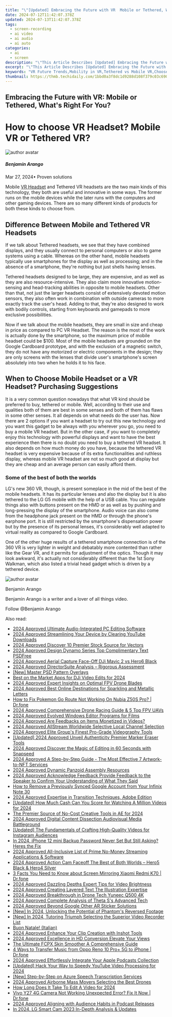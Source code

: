 ```yaml
---
title: "\"[Updated] Embracing the Future with VR  Mobile or Tethered, What's Right For You?\""
date: 2024-07-12T11:42:07.378Z
updated: 2024-07-13T11:42:07.378Z
tags: 
  - screen-recording
  - ai video
  - ai audio
  - ai auto
categories: 
  - ai
  - screen
description: "\"This Article Describes [Updated] Embracing the Future with VR: Mobile or Tethered, What's Right For You?\""
excerpt: "\"This Article Describes [Updated] Embracing the Future with VR: Mobile or Tethered, What's Right For You?\""
keywords: "VR Future Trends,Mobility in VR,Tethered vs Mobile VR,Choose Your VR Type,Personalized VR Experience,Optimal VR Settings,Determining VR Suitability"
thumbnail: https://thmb.techidaily.com/1bbd0a3f8dc1d9288d108f379c03c690ea0ce4f3426715024680a4a4a0f123c3.jpg
---
```


## Embracing the Future with VR: Mobile or Tethered, What's Right For You?

# How to choose VR Headset? Mobile VR or Tethered VR?

![author avatar](https://images.wondershare.com/filmora/article-images/benjamin-arango-author.jpg)

##### Benjamin Arango

 Mar 27, 2024• Proven solutions

 Mobile [VR Headset](https://tools.techidaily.com/wondershare/filmora/download/) and Tethered VR headsets are the two main kinds of this technology, they both are useful and innovative in some ways. The former runs on the mobile devices while the later runs with the computers and other gaming devices. There are so many different kinds of products for both these kinds to choose from.

## Difference Between Mobile and Tethered VR Headsets

 If we talk about Tethered headsets, we see that they have combined displays, and they usually connect to personal computers or also to game systems using a cable. Whereas on the other hand, mobile headsets typically use smartphones for the display as well as processing; and in the absence of a smartphone, they're nothing but just shells having lenses.

 Tethered headsets designed to be large, they are expensive, and as well as they are also resource-intensive. They also claim more innovative motion-sensing and head-tracking abilities in opposite to mobile headsets. Other than that, not just the larger headsets consist of extensively devoted motion sensors, they also often work in combination with outside cameras to more exactly track the user's head. Adding to that, they're also designed to work with bodily controls, starting from keyboards and gamepads to more exclusive possibilities.

 Now if we talk about the mobile headsets, they are small in size and cheap in price as compared to PC VR Headset. The reason is the most of the work is actually done by the smartphone, so the maximum price of mobile headset could be $100\. Most of the mobile headsets are grounded on the Google Cardboard prototype, and with the exclusion of a magnetic switch, they do not have any motorized or electric components in the design; they are only screens with the lenses that divide user's smartphone's screen absolutely into two when he holds it to his face.

## When to Choose Mobile Headset or a VR Headset? Purchasing Suggestions

 It is a very common question nowadays that what VR kind should be preferred to buy, tethered or mobile. Well, according to their use and qualities both of them are best in some senses and both of them has flaws in some other senses. It all depends on what needs do the user has. Now there are 2 options if you want a headset to try out this new technology and you want this gadget to be always with you wherever you go, you need to buy a mobile VR headset. But in the other case, if you want to completely enjoy this technology with powerful displays and want to have the best experience then there is no doubt you need to buy a tethered VR headset. It also depends on how much money do you have, because the tethered VR headset is very expensive because of its extra functionalities and ruthless display, whereas mobile VR headset are not so much good at display but they are cheap and an average person can easily afford them.

### Some of the best of both the worlds

 LG's new 360 VR, though, is present someplace in the mid of the best of the mobile headsets. It has its particular lenses and also the display but it is also tethered to the LG G5 mobile with the help of a USB cable. You can regulate things also with buttons present on the HMD or as well as by pushing and long-pressing the display of the smartphone. Audio voice can also come from the headphone jack present on the HMD or through the phone's earphone port. It is still restricted by the smartphone's dispensation power but by the presence of its personal lenses, it's considerably well adapted to virtual reality as compared to Google Cardboard.

 One of the other huge results of a tethered smartphone connection is of the 360 VR is very lighter in weight and debatably more contented than rather like the Gear VR, and it permits for adjustment of the optics. Though it may look awkward, it's actually not considerably different than the 1st Sony Walkman, which also listed a trivial head gadget which is driven by a tethered device.

![author avatar](https://images.wondershare.com/filmora/article-images/benjamin-arango-author.jpg)

Benjamin Arango

Benjamin Arango is a writer and a lover of all things video.

Follow @Benjamin Arango


<ins class="adsbygoogle"
     style="display:block"
     data-ad-format="autorelaxed"
     data-ad-client="ca-pub-7571918770474297"
     data-ad-slot="1223367746"></ins>



<ins class="adsbygoogle"
     style="display:block"
     data-ad-client="ca-pub-7571918770474297"
     data-ad-slot="8358498916"
     data-ad-format="auto"
     data-full-width-responsive="true"></ins>




<span class="atpl-alsoreadstyle">Also read:</span>
<div><ul>
<li><a href="https://youtube-stream.techidaily.com/2024-approved-ultimate-audio-integrated-pc-editing-software/"><u>2024 Approved  Ultimate Audio-Integrated PC Editing Software</u></a></li>
<li><a href="https://youtube-help.techidaily.com/2024-approved-streamlining-your-device-by-clearing-youtube-downloads/"><u>2024 Approved  Streamlining Your Device by Clearing YouTube Downloads</u></a></li>
<li><a href="https://fox-info.techidaily.com/2024-approved-discover-10-premier-stock-source-for-vectors/"><u>2024 Approved  Discover 10 Premier Stock Source for Vectors</u></a></li>
<li><a href="https://fox-info.techidaily.com/2024-approved-design-dynamo-series-top-complimentary-text-psdfree/"><u>2024 Approved  Design Dynamo Series  Top Complimentary Text PSDFree</u></a></li>
<li><a href="https://fox-info.techidaily.com/2024-approved-aerial-capture-face-off-dji-mavic-2-vs-hero6-black/"><u>2024 Approved  Aerial Capture Face-Off  DJi Mavic 2 vs Hero6 Black</u></a></li>
<li><a href="https://fox-info.techidaily.com/2024-approved-directorsuite-analysis-rigorous-assessment/"><u>2024 Approved  DirectorSuite Analysis – Rigorous Assessment</u></a></li>
<li><a href="https://vp-tips.techidaily.com/new-master-psd-pattern-overlays/"><u>[New] Master PSD Pattern Overlays</u></a></li>
<li><a href="https://extra-tips.techidaily.com/best-on-the-market-apps-for-dji-video-edits-for-2024/"><u>Best on the Market Apps for DJi Video Edits for 2024</u></a></li>
<li><a href="https://fox-info.techidaily.com/2024-approved-expert-insights-on-optimal-fpv-drone-blades/"><u>2024 Approved  Expert Insights on Optimal FPV Drone Blades</u></a></li>
<li><a href="https://fox-info.techidaily.com/2024-approved-best-online-destinations-for-sparkling-and-metallic-letters/"><u>2024 Approved  Best Online Destinations for Sparkling and Metallic Letters</u></a></li>
<li><a href="https://pokemon-go-android.techidaily.com/how-to-fix-pokemon-go-route-not-working-on-nubia-z50s-pro-drfone-by-drfone-virtual-android/"><u>How to Fix Pokemon Go Route Not Working On Nubia Z50S Pro? | Dr.fone</u></a></li>
<li><a href="https://fox-info.techidaily.com/2024-approved-comprehensive-drone-racing-guide-and-5-top-fpv-uavs/"><u>2024 Approved  Comprehensive Drone Racing Guide & 5 Top FPV UAVs</u></a></li>
<li><a href="https://fox-info.techidaily.com/2024-approved-evolved-windows-editor-programs-for-films/"><u>2024 Approved  Evolved Windows Editor Programs for Films</u></a></li>
<li><a href="https://fox-info.techidaily.com/2024-approved-are-feedbacks-on-items-monetized-in-videos/"><u>2024 Approved  Are Feedbacks on Items Monetized in Videos?</u></a></li>
<li><a href="https://fox-info.techidaily.com/2024-approved-allstream-worldwide-selective-local-channel-selection/"><u>2024 Approved  AllStream Worldwide  Selective Local Channel Selection</u></a></li>
<li><a href="https://fox-info.techidaily.com/2024-approved-elite-groups-finest-pro-grade-videography-tools/"><u>2024 Approved  Elite Group's Finest Pro-Grade Videography Tools</u></a></li>
<li><a href="https://tiktok-videos.techidaily.com/updated-2024-approved-unveil-authenticity-premier-marker-eraser-tools/"><u>[Updated] 2024 Approved  Unveil Authenticity  Premier Marker Eraser Tools</u></a></li>
<li><a href="https://fox-info.techidaily.com/2024-approved-discover-the-magic-of-editing-in-60-seconds-with-snapseed/"><u>2024 Approved  Discover the Magic of Editing in 60 Seconds with Snapseed</u></a></li>
<li><a href="https://fox-info.techidaily.com/2024-approved-a-step-by-step-guide-the-most-effective-7-artwork-to-nft-services/"><u>2024 Approved  A Step-by-Step Guide - The Most Effective 7 Artwork-to-NFT Services</u></a></li>
<li><a href="https://fox-info.techidaily.com/2024-approved-dynamic-panzoid-assembly-resources/"><u>2024 Approved  Dynamic Panzoid Assembly Resources</u></a></li>
<li><a href="https://fox-info.techidaily.com/2024-approved-acknowledge-feedback-provide-feedback-to-the-speaker-to-confirm-your-understanding-of-what-they-said/"><u>2024 Approved  Acknowledge Feedback  Provide Feedback to the Speaker to Confirm Your Understanding of What They Said</u></a></li>
<li><a href="https://unlock-android.techidaily.com/how-to-remove-a-previously-synced-google-account-from-your-infinix-note-30-by-drfone-android/"><u>How to Remove a Previously Synced Google Account from Your Infinix Note 30</u></a></li>
<li><a href="https://fox-info.techidaily.com/2024-approved-expertise-in-transition-techniques-adobe-edition/"><u>2024 Approved  Expertise in Transition Techniques, Adobe Edition</u></a></li>
<li><a href="https://eaxpv-info.techidaily.com/updated-how-much-cash-can-you-score-for-watching-a-million-videos-for-2024/"><u>[Updated] How Much Cash Can You Score for Watching A Million Videos for 2024</u></a></li>
<li><a href="https://some-skills.techidaily.com/the-premier-source-of-no-cost-creative-tools-in-ae-for-2024/"><u>The Premier Source of No-Cost Creative Tools in AE for 2024</u></a></li>
<li><a href="https://fox-info.techidaily.com/2024-approved-digital-content-dissection-audiovisual-media-battleground/"><u>2024 Approved  Digital Content Dissection  Audiovisual Media Battleground</u></a></li>
<li><a href="https://instagram-videos.techidaily.com/updated-the-fundamentals-of-crafting-high-quality-videos-for-instagram-audiences/"><u>[Updated] The Fundamentals of Crafting High-Quality Videos for Instagram Audiences</u></a></li>
<li><a href="https://ios-unlock.techidaily.com/in-2024-iphone-12-mini-backup-password-never-set-but-still-asking-heres-the-fix-by-drfone-ios/"><u>In 2024, iPhone 12 mini Backup Password Never Set But Still Asking? Heres the Fix</u></a></li>
<li><a href="https://fox-info.techidaily.com/2024-approved-all-inclusive-list-of-prime-no-money-streaming-applications-and-software/"><u>2024 Approved  All-Inclusive List of Prime No-Money Streaming Applications & Software</u></a></li>
<li><a href="https://fox-info.techidaily.com/2024-approved-action-cam-faceoff-the-best-of-both-worlds-hero5-black-and-hero4-silver/"><u>2024 Approved  Action Cam Faceoff  The Best of Both Worlds – Hero5 Black & Hero4 Silver</u></a></li>
<li><a href="https://screen-mirror.techidaily.com/3-facts-you-need-to-know-about-screen-mirroring-xiaomi-redmi-k70-drfone-by-drfone-android/"><u>3 Facts You Need to Know about Screen Mirroring Xiaomi Redmi K70 | Dr.fone</u></a></li>
<li><a href="https://fox-info.techidaily.com/2024-approved-dazzling-depths-expert-tips-for-video-brightness/"><u>2024 Approved  Dazzling Depths  Expert Tips for Video Brightness</u></a></li>
<li><a href="https://fox-info.techidaily.com/2024-approved-creating-layered-text-the-illustration-expertise/"><u>2024 Approved  Creating Layered Text  The Illustration Expertise</u></a></li>
<li><a href="https://fox-info.techidaily.com/2024-approved-breakthrough-in-drone-tech-yuneec-q500-4k/"><u>2024 Approved  Breakthrough in Drone Tech  Yuneec Q500 4K</u></a></li>
<li><a href="https://fox-info.techidaily.com/2024-approved-complete-analysis-of-theta-ss-advanced-tech/"><u>2024 Approved  Complete Analysis of Theta S's Advanced Tech</u></a></li>
<li><a href="https://fox-info.techidaily.com/2024-approved-beyond-google-other-ar-sticker-solutions/"><u>2024 Approved  Beyond Google  Other AR Sticker Solutions</u></a></li>
<li><a href="https://fox-http.techidaily.com/new-in-2024-unlocking-the-potential-of-phantoms-reversed-footage/"><u>[New] In 2024, Unlocking the Potential of Phantom's Reversed Footage</u></a></li>
<li><a href="https://screen-sharing-recording.techidaily.com/new-in-2024-tutoring-triumph-selecting-the-superior-video-recorder-list/"><u>[New] In 2024, Tutoring Triumph  Selecting the Superior Video Recorder List</u></a></li>
<li><a href="https://mondly-stories.techidaily.com/buon-natale-italian/"><u>Buon Natale! (Italian)</u></a></li>
<li><a href="https://fox-info.techidaily.com/2024-approved-enhance-your-clip-creation-with-inshot-tools/"><u>2024 Approved  Enhance Your Clip Creation with Inshot Tools</u></a></li>
<li><a href="https://fox-info.techidaily.com/2024-approved-excellence-in-hd-conversion-elevate-your-views/"><u>2024 Approved  Excellence in HD Conversion  Elevate Your Views</u></a></li>
<li><a href="https://video-ai-editor.techidaily.com/the-ultimate-fcpx-skin-smoother-a-comprehensive-guide/"><u>The Ultimate FCPX Skin Smoother A Comprehensive Guide</u></a></li>
<li><a href="https://blog-min.techidaily.com/4-ways-to-transfer-music-from-oppo-reno-10-proplus-5g-to-iphone-drfone-by-drfone-transfer-from-android-transfer-from-android/"><u>4 Ways to Transfer Music from Oppo Reno 10 Pro+ 5G to iPhone | Dr.fone</u></a></li>
<li><a href="https://fox-info.techidaily.com/2024-approved-effortlessly-integrate-your-apple-podcasts-collection/"><u>2024 Approved  Effortlessly Integrate Your Apple Podcasts Collection</u></a></li>
<li><a href="https://eaxpv-info.techidaily.com/updated-hack-your-way-to-speedy-youtube-video-processing-for-2024/"><u>[Updated] Hack Your Way to Speedy YouTube Video Processing for 2024</u></a></li>
<li><a href="https://extra-approaches.techidaily.com/new-step-by-step-on-azure-speech-transcription-services/"><u>[New] Step-by-Step on Azure Speech Transcription Services</u></a></li>
<li><a href="https://fox-info.techidaily.com/2024-approved-airborne-mass-movers-selecting-the-best-drones/"><u>2024 Approved  Airborne Mass Movers  Selecting the Best Drones</u></a></li>
<li><a href="https://ai-video-editing.techidaily.com/how-long-does-it-take-to-edit-a-video-for-2024/"><u>How Long Does It Take To Edit A Video for 2024</u></a></li>
<li><a href="https://howto.techidaily.com/vivo-y27-4g-camera-not-working-unexpected-error-fix-it-now-drfone-by-drfone-fix-android-problems-fix-android-problems/"><u>Vivo Y27 4G Camera Not Working Unexpected Error? Fix It Now | Dr.fone</u></a></li>
<li><a href="https://fox-info.techidaily.com/2024-approved-aligning-with-audience-habits-in-podcast-releases/"><u>2024 Approved  Aligning with Audience Habits in Podcast Releases</u></a></li>
<li><a href="https://extra-support.techidaily.com/in-2024-lg-smart-cam-2023-in-depth-analysis-and-updates/"><u>In 2024, LG Smart Cam 2023  In-Depth Analysis & Updates</u></a></li>
</ul></div>
